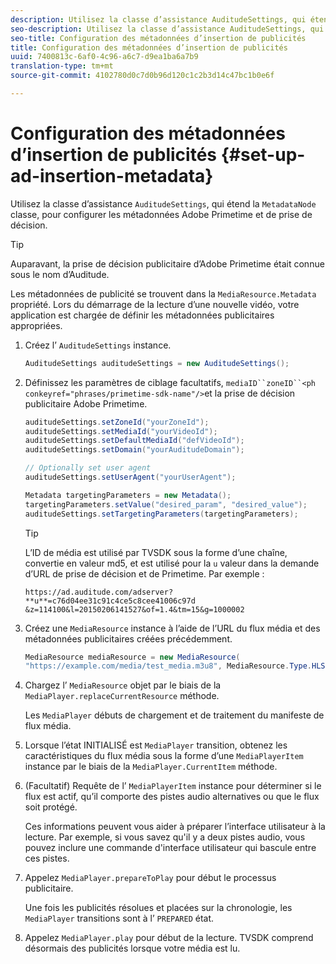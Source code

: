 ```yaml
---
description: Utilisez la classe d’assistance AuditudeSettings, qui étend la classe MetadataNode, pour configurer les métadonnées Adobe Primetime et de prise de décision.
seo-description: Utilisez la classe d’assistance AuditudeSettings, qui étend la classe MetadataNode, pour configurer les métadonnées Adobe Primetime et de prise de décision.
seo-title: Configuration des métadonnées d’insertion de publicités
title: Configuration des métadonnées d’insertion de publicités
uuid: 7400813c-6af0-4c96-a6c7-d9ea1ba6a7b9
translation-type: tm+mt
source-git-commit: 4102780d0c7d0b96d120c1c2b3d14c47bc1b0e6f

---
```



# Configuration des métadonnées d’insertion de publicités {#set-up-ad-insertion-metadata}

Utilisez la classe d’assistance `AuditudeSettings`, qui étend la `MetadataNode` classe, pour configurer les métadonnées Adobe Primetime et de prise de décision.

>[!TIP]
>
>Auparavant, la prise de décision publicitaire d’Adobe Primetime était connue sous le nom d’Auditude.

Les métadonnées de publicité se trouvent dans la `MediaResource.Metadata` propriété. Lors du démarrage de la lecture d’une nouvelle vidéo, votre application est chargée de définir les métadonnées publicitaires appropriées.

1. Créez l’ `AuditudeSettings` instance.

   ```java
   AuditudeSettings auditudeSettings = new AuditudeSettings();
   ```

1. Définissez les paramètres de ciblage facultatifs, `mediaID``zoneID``<ph conkeyref="phrases/primetime-sdk-name"/>`et la prise de décision publicitaire Adobe Primetime.

   ```java
   auditudeSettings.setZoneId("yourZoneId"); 
   auditudeSettings.setMediaId("yourVideoId"); 
   auditudeSettings.setDefaultMediaId("defVideoId"); 
   auditudeSettings.setDomain("yourAuditudeDomain"); 
   
   // Optionally set user agent  
   auditudeSettings.setUserAgent("yourUserAgent"); 
   
   Metadata targetingParameters = new Metadata(); 
   targetingParameters.setValue("desired_param", "desired_value"); 
   auditudeSettings.setTargetingParameters(targetingParameters);
   ```

   >[!TIP]
   >
   >L’ID de média est utilisé par TVSDK sous la forme d’une chaîne, convertie en valeur md5, et est utilisé pour la `u` valeur dans la demande d’URL de prise de décision et de Primetime. Par exemple :
   >
   >`https://ad.auditude.com/adserver? **u**=c76d04ee31c91c4ce5c8cee41006c97d &z=114100&l=20150206141527&of=1.4&tm=15&g=1000002`

1. Créez une `MediaResource` instance à l’aide de l’URL du flux média et des métadonnées publicitaires créées précédemment.

   ```java
   MediaResource mediaResource = new MediaResource( 
   "https://example.com/media/test_media.m3u8", MediaResource.Type.HLS, Metadata);
   ```

1. Chargez l’ `MediaResource` objet par le biais de la `MediaPlayer.replaceCurrentResource` méthode.

   Les `MediaPlayer` débuts de chargement et de traitement du manifeste de flux média.

1. Lorsque l’état INITIALISÉ est `MediaPlayer` transition, obtenez les caractéristiques du flux média sous la forme d’une `MediaPlayerItem` instance par le biais de la `MediaPlayer.CurrentItem` méthode.
1. (Facultatif) Requête de l’ `MediaPlayerItem` instance pour déterminer si le flux est actif, qu’il comporte des pistes audio alternatives ou que le flux soit protégé.

   Ces informations peuvent vous aider à préparer l’interface utilisateur à la lecture. Par exemple, si vous savez qu&#39;il y a deux pistes audio, vous pouvez inclure une commande d&#39;interface utilisateur qui bascule entre ces pistes.

1. Appelez `MediaPlayer.prepareToPlay` pour début le processus publicitaire.

   Une fois les publicités résolues et placées sur la chronologie, les `MediaPlayer` transitions sont à l’ `PREPARED` état.
1. Appelez `MediaPlayer.play` pour début de la lecture.
TVSDK comprend désormais des publicités lorsque votre média est lu.

